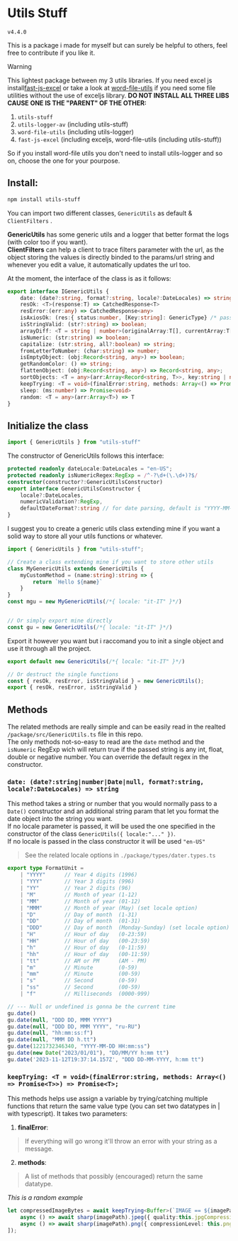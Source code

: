 ﻿# Utils Stuff



`v4.4.0`

This is a package i made for myself but can surely be helpful to others, feel free to contribute if you like it.

> [!WARNING]
> This lightest package between my 3 utils libraries.
> If you need excel js install[fast-js-excel](https://github.com/alessioVelluso/FastExcel) or take a look at [word-file-utils](https://github.com/alessioVelluso/WordFileUtils) if you need some file utilities without the use of exceljs library.
> **DO NOT INSTALL ALL THREE LIBS CAUSE ONE IS THE "PARENT" OF THE OTHER:**
> 1. `utils-stuff`
> 2. `utils-logger-av` (including utils-stuff)
> 3. `word-file-utils` (including utils-logger)
> 4. `fast-js-excel` (including exceljs, word-file-utils (including utils-stuff))
>
>So if you install word-file utils you don't need to install utils-logger and so on, choose the one for your pourpose.



## Install:

```bash
npm install utils-stuff
```

You can import two different classes, `GenericUtils` as default & `ClientFilters` .

**GenericUtils** has some generic utils and a logger that better format the logs (with color too if you want).\
**ClientFilters** can help a client to trace filters parameter with the url, as the object storing the values is directly binded to the params/url string and whenever you edit a value, it automatically updates the url too.





At the moment, the interface of the class is as it follows:

```ts
export interface IGenericUtils {
    date: (date?:string, format?:string, locale?:DateLocales) => string
    resOk: <T>(response:T) => CatchedResponse<T>
    resError:(err:any) => CatchedResponse<any>
    isAxiosOk: (res:{ status:number, [Key:string]: GenericType} /* pass an AxiosResponse */) => boolean;
    isStringValid: (str?:string) => boolean;
    arrayDiff: <T = string | number>(originalArray:T[], currentArray:T[]) => ArrayDifference<T>;
    isNumeric: (str:string) => boolean;
    capitalize: (str:string, all?:boolean) => string;
    fromLetterToNumber: (char:string) => number;
    isEmptyObject: (obj:Record<string, any>) => boolean;
    getRandomColor: () => string;
    flattenObject: (obj:Record<string, any>) => Record<string, any>;
    sortObjects: <T = any>(arr:Array<Record<string, T>>, key:string | number) => Array<Record<string, T>>;
    keepTrying: <T = void>(finalError:string, methods: Array<() => Promise<T>>) => Promise<T>;
    sleep: (ms:number) => Promise<void>
    random: <T = any>(arr:Array<T>) => T
}
```




## Initialize the class

```ts
import { GenericUtils } from "utils-stuff"
```

The constructor of GenericUtils follows this interface:
```ts
protected readonly dateLocale:DateLocales = "en-US";
protected readonly isNumericRegex:RegExp = /^-?\d+(\.\d+)?$/
constructor(constructor?:GenericUtilsConstructor)
export interface GenericUtilsConstructor {
    locale?:DateLocales,
    numericValidation?:RegExp,
    defaultDateFormat?:string // for date parsing, default is "YYYY-MM-DD hh:mm:ss"
}
```

I suggest you to create a generic utils class extending mine if you want a solid way to store all your utils functions or whatever.
```ts
import { GenericUtils } from "utils-stuff";

// Create a class extending mine if you want to store other utils
class MyGenericUtils extends GenericUtils {
	myCustomMethod = (name:string):string => {
		return `Hello ${name}`
	}
}
const mgu = new MyGenericUtils(/*{ locale: "it-IT" }*/)


// Or simply export mine directly
const gu = new GenericUtils(/*{ locale: "it-IT" }*/)
```

Export it however you want but i raccomand you to init a single object and use it through all the project.
```ts
export default new GenericUtils(/*{ locale: "it-IT" }*/)

// Or destruct the single functions
const { resOk, resError, isStringValid } = new GenericUtils();
export { resOk, resError, isStringValid }
```

## Methods

The related methods are really simple and can be easily read in the realted `/package/src/GenericUtils.ts` file in this repo.\
The only methods not-so-easy to read are the `date` method and the `isNumeric` RegExp wich will return true if the passed string is any int, float, double or negative number. You can override the default regex in the constructor.

### `date: (date?:string|number|Date|null, format?:string, locale?:DateLocales) => string`

This method takes a string or number that you would normally pass to a `Date()` constructor and an additional string param that let you format the date object into the string you want.\
If no locale parameter is passed, it will be used the one specified in the constructor of the class `GenericUtils({ locale:"..." })`.\
If no locale is passed in the class constructor it will be used `"en-US"`
> See the related locale options in `./package/types/dater.types.ts`


```ts
export type FormatUnit =
    | "YYYY"      // Year 4 digits (1996)
    | "YYY"       // Year 3 digits (996)
    | "YY"        // Year 2 digits (96)
    | "M"         // Month of year (1-12)
    | "MM"        // Month of year (01-12)
    | "MMM"       // Month of year (May) (set locale option)
    | "D"         // Day of month  (1-31)
    | "DD"        // Day of month  (01-31)
    | "DDD"       // Day of month  (Monday-Sunday) (set locale option)
    | "H"         // Hour of day   (0-23:59)
    | "HH"        // Hour of day   (00-23:59)
    | "h"         // Hour of day   (0-11:59)
    | "hh"        // Hour of day   (00-11:59)
    | "tt"        // AM or PM      (AM - PM)
    | "m"         // Minute        (0-59)
    | "mm"        // Minute        (00-59)
    | "s"         // Second        (0-59)
    | "ss"        // Second        (00-59)
    | "f"         // Milliseconds  (0000-999)
```
```ts
// --- Null or undefined is gonna be the current time
gu.date()
gu.date(null, "DDD DD, MMM YYYY")
gu.date(null, "DDD DD, MMM YYYY", "ru-RU")
gu.date(null, "hh:mm:ss:f")
gu.date(null, "MMM DD h.tt")
gu.date(1221732346340, "YYYY-MM-DD HH:mm:ss")
gu.date(new Date("2023/01/01"), "DD/MM/YY h:mm tt")
gu.date('2023-11-12T19:37:14.157Z', "DDD DD-MM-YYYY, h:mm tt")
```


### `keepTrying: <T = void>(finalError:string, methods: Array<() => Promise<T>>) => Promise<T>;`

This methods helps use assign a variable by trying/catching multiple functions that return the same value type (you can set two datatypes in | with typescript).
It takes two parameters:
1. **finalError**:
> If everything will go wrong it'll throw an error with your string as a message.
2. **methods**:
> A list of methods that possibly (encouraged) return the same datatype.

*This is a random example*
```ts
let compressedImageBytes = await keepTrying<Buffer>(`IMAGE == ${imagePath} == IS NOT JPG OR PNG`, [
    async () => await sharp(imagePath).jpeg({ quality:this.jpgCompression }).toBuffer(),
    async () => await sharp(imagePath).png({ compressionLevel: this.pngCompression }).toBuffer()
]);
```
